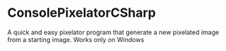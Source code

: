 # ConsolePixelatorCSharp
A quick and easy pixelator program that generate a new pixelated image from a starting image. Works only on Windows
